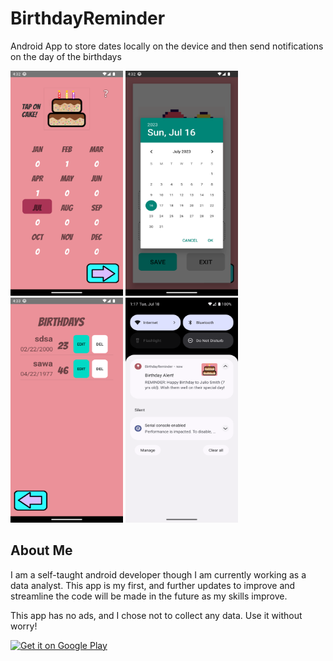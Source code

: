 # BirthdayReminder
Android App to store dates locally on the device and then send notifications on the day of the birthdays

<p>
  <img src="https://github.com/seton-develops/BirthdayReminder/blob/master/birthday%20app%201.png" width="180" height="360" />
  <img src="https://github.com/seton-develops/BirthdayReminder/blob/master/birthday%20app%202.png" width="180" height="360" />
  <img src="https://github.com/seton-develops/BirthdayReminder/blob/master/birthday%20app%203.png" width="180" height="360" />
  <img src="https://github.com/seton-develops/BirthdayReminder/blob/master/Screenshot_20230718_011744.png" width="180" height="360" />
</p>

## About Me
I am a self-taught android developer though I am currently working as a data analyst. This app is my first, and further updates to improve and streamline the code will be made in the future as my skills improve.

This app has no ads, and I chose not to collect any data. Use it without worry!

<a href='https://play.google.com/store/apps/details?id=com.setonMyProjects.birthdayreminder&pcampaignid=pcampaignidMKT-Other-global-all-co-prtnr-py-PartBadge-Mar2515-1'><img alt='Get it on Google Play' src='https://play.google.com/intl/en_us/badges/static/images/badges/en_badge_web_generic.png'/></a>
